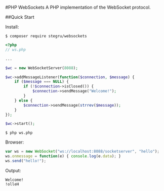 #PHP WebSockets
A PHP implementation of the WebSocket protocol.

##Quick Start

Install:
```
$ composer require stegru/websockets
```


```php
<?php
// ws.php

...

$wc = new WebSocketServer(8088);

$wc->addMessageListener(function($connection, $message) {
    if ($message === NULL) {
        if (!$connection->isClosed()) {
            $connection->sendMessage("Welcome!");
        }
    } else {
        $connection->sendMessage(strrev($message));
    }
});

$wc->start();

```

```
$ php ws.php 
```

Browser:

```javascript
var ws = new WebSocket("ws://localhost:8088/socketserver", "hello");
ws.onmessage = function(e) { console.log(e.data); }
ws.send("hello!");
```

Output:
```
Welcome!
!olleH
```
